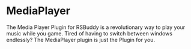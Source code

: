 MediaPlayer
===========


The Media Player Plugin for RSBuddy is a revolutionary way to play your music while you game. Tired of having to switch between windows endlessly? The MediaPlayer plugin is just the Plugin for you. 
